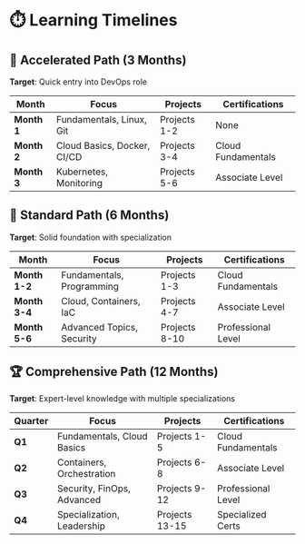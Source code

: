 # ⏱️ Learning Timelines

## 🚀 Accelerated Path (3 Months)

**Target**: Quick entry into DevOps role

| Month | Focus | Projects | Certifications |
|-------|-------|----------|----------------|
| **Month 1** | Fundamentals, Linux, Git | Projects 1-2 | None |
| **Month 2** | Cloud Basics, Docker, CI/CD | Projects 3-4 | Cloud Fundamentals |
| **Month 3** | Kubernetes, Monitoring | Projects 5-6 | Associate Level |

## 🎯 Standard Path (6 Months)

**Target**: Solid foundation with specialization

| Month | Focus | Projects | Certifications |
|-------|-------|----------|----------------|
| **Month 1-2** | Fundamentals, Programming | Projects 1-3 | Cloud Fundamentals |
| **Month 3-4** | Cloud, Containers, IaC | Projects 4-7 | Associate Level |
| **Month 5-6** | Advanced Topics, Security | Projects 8-10 | Professional Level |

## 🏆 Comprehensive Path (12 Months)

**Target**: Expert-level knowledge with multiple specializations

| Quarter | Focus | Projects | Certifications |
|---------|-------|----------|----------------|
| **Q1** | Fundamentals, Cloud Basics | Projects 1-5 | Cloud Fundamentals |
| **Q2** | Containers, Orchestration | Projects 6-8 | Associate Level |
| **Q3** | Security, FinOps, Advanced | Projects 9-12 | Professional Level |
| **Q4** | Specialization, Leadership | Projects 13-15 | Specialized Certs |
